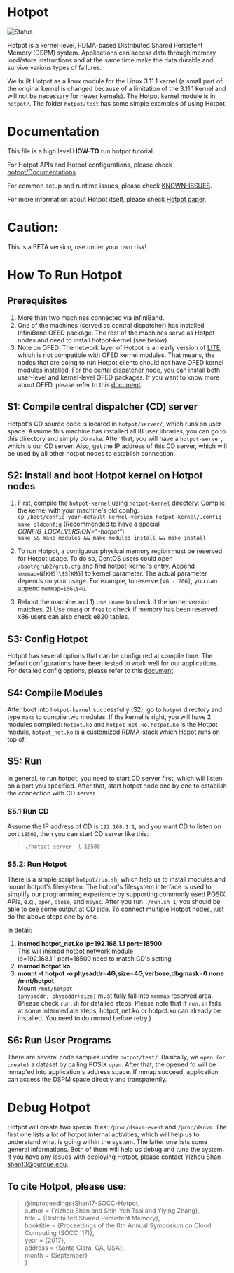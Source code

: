 # Hotpot

![Status](https://img.shields.io/badge/Version-Experimental-green.svg)

Hotpot is a kernel-level, RDMA-based Distributed Shared Persistent Memory (DSPM) system. Applications can access data through memory load/store instructions and at the same time make the data durable and survive various types of failures.

We built Hotpot as a linux module for the Linux 3.11.1 kernel (a small part of the original kernel is changed because of a limitation of the 3.11.1 kernel and will not be necessary for newer kernels). The Hotpot kernel module is in `hotpot/`. The folder `hotpot/test` has some simple examples of using Hotpot.

# Documentation
This file is a high level __HOW-TO__ run hotpot tutorial.

For Hotpot APIs and Hotpot configurations, please check [hotpot/Documentations](https://github.com/WukLab/Hotpot/tree/master/hotpot/Documentations).

For common setup and runtime issues, please check [KNOWN-ISSUES](https://github.com/WukLab/Hotpot/blob/master/KNOWN-ISSUES.md).

For more information about Hotpot itself, please check [Hotpot paper](https://engineering.purdue.edu/WukLab/hotpot-socc17.pdf).

# Caution:  
This is a BETA version, use under your own risk!

# How To Run Hotpot

## Prerequisites
1. More than two machines connected via InfiniBand.
2. One of the machines (served as central dispatcher) has installed InfiniBand OFED package. The rest of the machines serve as Hotpot nodes and need to install hotpot-kernel (see below).
3. Note on OFED: The network layer of Hotpot is an early version of [LITE](https://github.com/wuklab/LITE), which is not compatible with OFED kernel modules. That means, the nodes that are going to run Hotpot clients should not have OFED kernel modules installed. For the cental dispatcher node, you can install both user-level and kernel-level OFED packages. If you want to know more about OFED, please refer to this [document](https://github.com/lastweek/LITE/blob/master/README.md).

## S1: Compile central dispatcher (CD) server
Hotpot's CD source code is located in `hotpot/server/`, which runs on user space. Assume this machine has installed all IB user libraries, you can go to this directory and simply do `make`. After that, you will have a `hotpot-server`, which is our CD server. Also, get the IP address of this CD server, which will be used by all other hotpot nodes to establish connection.

## S2: Install and boot Hotpot kernel on Hotpot nodes
1. First, compile the `hotpot-kernel` using `hotpot-kernel` directory. Compile the kernel with your machine's old config:  
`cp /boot/config-your-default-kernel-version hotpot-kernel/.config`  
`make oldconfig` (Recommended to have a special _CONFIG_LOCALVERSION="-hotpot"_)  
`make && make modules && make modules_install && make install`  

2. To run Hotpot, a contiguous physical memory region must be reserved for Hotpot usage. To do so, CentOS users could open `/boot/grub2/grub.cfg` and find hotpot-kernel's entry. Append `memmap=N[KMG]\$S[KMG]` to kernel parameter. The actual parameter depends on your usage. For example, to reserve `[4G - 20G]`, you can append `memmap=16G\$4G`.

3. Reboot the machine and 1) use `uname` to check if the kernel version matches. 2) Use `dmesg` or `free` to check if memory has been reserved. x86 users can also check e820 tables.

## S3: Config Hotpot

Hotpot has several options that can be configured at compile time. The default configurations have been tested to work well for our applications. For detailed config options, please refer to this [document](https://github.com/WukLab/Hotpot/blob/master/hotpot/Documentations/configurations.md).

## S4: Compile Modules
After boot into `hotpot-kernel` successfully (S2), go to `hotpot` directory and type `make` to compile two modules. If the kernel is right, you will have 2 modules compiled: `hotpot.ko` and `hotpot_net.ko`. `hotpot.ko` is the Hotpot module, `hotpot_net.ko` is a customized RDMA-stack which Hopot runs on top of.

## S5: Run
In general, to run hotpot, you need to start CD server first, which will listen on a port you specified. After that, start hotpot node one by one to establish the connection with CD server.

### S5.1 Run CD
Assume the IP address of CD is `192.168.1.1`, and you want CD to listen on port `18500`, then you can start CD server like this:  
> `./hotpot-server -l 18500`  

### S5.2: Run Hotpot
There is a simple script `hotpot/run.sh`, which help us to install modules and mount hotpot's filesystem. The hotpot's filesystem interface is used to simplify our programming experience by supporting commonly used POSIX APIs, e.g., `open`, `close`, and `msync`. After you run `./run.sh 1`, you should be able to see some output at CD side. To connect multiple Hotpot nodes, just do the above steps one by one.  

In detail:  
1. **insmod hotpot_net.ko ip=192.168.1.1 port=18500**  
      This will insmod hotpot network module  
      ip=192.168.1.1 port=18500 need to match CD's setting  
2. **insmod hotpot.ko**  
3. **mount -t hotpot -o physaddr=4G,size=4G,verbose,dbgmask=0 none /mnt/hotpot**  
      Mount `/mnt/hotpot`  
      `[physaddr, physaddr+size)` must fully fall into `memmap` reserved area.  
(Please check `run.sh` for detailed steps. Please note that if `run.sh` fails at some intermediate steps, hotpot_net.ko or hotpot.ko can already be installed. You need to do rmmod before retry.)

## S6: Run User Programs
There are several code samples under `hotpot/test/`. Basically, we `open (or create)` a dataset by calling POSIX `open`. After that, the opened fd will be mmap'ed into application's address space. If mmap succeed, application can access the DSPM space directly and transpatently.

# Debug Hotpot
Hotpot will create two special files: `/proc/dsnvm-event` and `/proc/dsnvm`. The first one lists a lot of hotpot internal activities, which will help us to understand what is going within the system. The latter one lists some general informations. Both of them will help us debug and tune the system. If you have any issues with deploying Hotpot, please contact Yizhou Shan <shan13@purdue.edu>.


## To cite Hotpot, please use:

>\@inproceedings{Shan17-SOCC-Hotpot\,  
> author = {Yizhou Shan and Shin-Yeh Tsai and Yiying Zhang},  
> title = {Distributed Shared Persistent Memory},  
> booktitle = {Proceedings of the 8th Annual Symposium on Cloud Computing (SOCC '17)},  
> year = {2017},  
> address = {Santa Clara, CA, USA},  
> month = {September}  
>}
